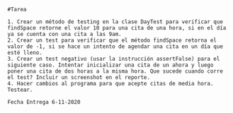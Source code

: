 	#Tarea

    1. Crear un método de testing en la clase DayTest para verificar que findSpace retorne el valor 10 para una cita de una hora, si en el día ya se cuenta con una cita a las 9am. 
    2. Crear un test para verificar que el método findSpace retorna el valor de -1, si se hace un intento de agendar una cita en un día que esté lleno.
    3. Crear un test negativo (usar la instrucción assertFalse) para el siguiente caso. Intentar inicializar una cita de un ahora y luego poner una cita de dos horas a la misma hora. Que sucede cuando corre el test? Incluir un screenshot en el reporte.
    4. Hacer cambios al programa para que acepte citas de media hora. Testear.
    
    Fecha Entrega 6-11-2020
